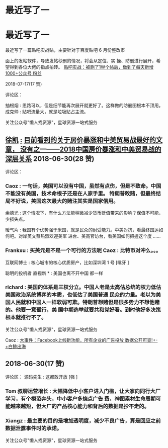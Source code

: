 # 最近写了一

# 最近写了一

最近写了一篇贴吧实战贴，主要针对于百度贴吧 6 月份整改市

面上的发帖软件，导致发帖秒删的情况，将会从定位、实 操、防删进行展开，希望得到各位大佬的指点拍砖。 [贴吧实战：被删了](https://mp.weixin.qq.com/s/gnN08WKfiKjR91V0_v6hGw)[1W](https://mp.weixin.qq.com/s/gnN08WKfiKjR91V0_v6hGw)[个帖后，做到了每天新增](https://mp.weixin.qq.com/s/gnN08WKfiKjR91V0_v6hGw)[1000+](https://mp.weixin.qq.com/s/gnN08WKfiKjR91V0_v6hGw)[公众号 粉丝](https://mp.weixin.qq.com/s/gnN08WKfiKjR91V0_v6hGw)

2018-07-17(17 赞)

评论区：

抽根烟 : 思路可以，但是细节能再次展开就更好了。这样做的防删图根本不顶用。 成克帅 : 贴吧流量大，就是垃圾贴占主流。

关注公众号"懒人找资源"，星球资源一站式服务

## [徐凯](https://mp.weixin.qq.com/s/T_6s5VqXtMRYyOqZAlhkwg) [:](https://mp.weixin.qq.com/s/T_6s5VqXtMRYyOqZAlhkwg) [目前看到的关于房价暴涨和中美贸易战最好的文章， 没有之一](https://mp.weixin.qq.com/s/T_6s5VqXtMRYyOqZAlhkwg)[——2018](https://mp.weixin.qq.com/s/T_6s5VqXtMRYyOqZAlhkwg)[中国房价暴涨和中美贸易战的深层关系](https://mp.weixin.qq.com/s/T_6s5VqXtMRYyOqZAlhkwg) 2018-06-30(28 赞)

评论区：

### Caoz : 一句话，美国可以没有中国，虽然有点伤，但是不致命。中国不能没有美国，技术命根子还是在人家手里。 特朗普敢赌，但最终结局不好说，美国这次最大的赌注其实是国家信用。

余德光 : 这个情况下，有什么方法能稍微减少货币贬值带来的影响？保值不可能，少损失点。

暖气片 : 我国有个优势强于米国，就是民众的耐受能力。中美对抗，看最终国运如何吧。对岸英文蔡热烈欢迎美军 进台、美高官访台，看美国如何把握这个度 ……

### Frankxu : 买美元是不是一个可行的方法呢 Caoz : 比特币对冲么。。。

互联网博士 : 核心城市的核心优质房产，比如深圳湾 1 号 [呲牙 ]

聪明的投机者 直视新 * : 美国也离不开中国 都一样

### richard : 美国的体系是三权分立。中国人老是太高估总统的权力低估美国政治系统博弈的本质，也低估了美国普通 民众的力量。老以为美国人民就和中国人一样软弱可欺。特朗普想赌但是很多势力不想他赌的。他要一意孤行，美 国中期选举就要共和党好看。到时他好多决策根本就推行不了。

关注公众号"懒人找资源"，星球资源一站式服务

Caoz : [大事件：](http://www.baijingapp.com//m/article/17072?from=groupmessage)[Facebook](http://www.baijingapp.com//m/article/17072?from=groupmessage)[上线新功能，所有企业的广告投放 数据公开可查](http://www.baijingapp.com//m/article/17072?from=groupmessage)[!+-+](http://www.baijingapp.com//m/article/17072?from=groupmessage)[白鲸出海](http://www.baijingapp.com//m/article/17072?from=groupmessage)

## 2018-06-30(17 赞)

评论区： 源码先生 : 这都敢开放 [强 ]

### Tom 叔聊运营增长 : 大幅降低中小客户进入门槛，让大家向同行大厂学习，有个模范奔头，中小客户多烧点广告 费，神图素材生命周期可能越来越短，但大厂的产品核心能力和背后的数据是抄不走的。

### Xiangz : 最主要的目的是增加透明度，减少不良广告，算是回应之前数据泄露事件时的承诺。

关注公众号"懒人找资源"，星球资源一站式服务